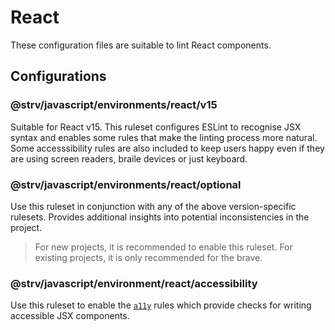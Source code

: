 [a11y-repo]: https://github.com/evcohen/eslint-plugin-jsx-a11y

# React

These configuration files are suitable to lint React components.

## Configurations

### @strv/javascript/environments/react/v15

Suitable for React v15. This ruleset configures ESLint to recognise JSX syntax and enables some rules that make the linting process more natural. Some accesssibility rules are also included to keep users happy even if they are using screen readers, braile devices or just keyboard.

### @strv/javascript/environments/react/optional

Use this ruleset in conjunction with any of the above version-specific rulesets. Provides additional insights into potential inconsistencies in the project.

> For new projects, it is recommended to enable this ruleset. For existing projects, it is only recommended for the brave.

### @strv/javascript/environment/react/accessibility

Use this ruleset to enable the [`a11y`][a11y-repo] rules which provide checks for writing accessible JSX components.
